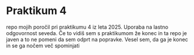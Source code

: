 # Praktikum 4

repo mojih poročil pri praktikumu 4 iz leta 2025. Uporaba na lastno odgovornost seveda. Če to vidiš sem s praktikumom že konec in ta repo je javen a to ne pomeni da sem odprt na popravke. Vesel sem, da ga je konec in se ga nočem več spominjati